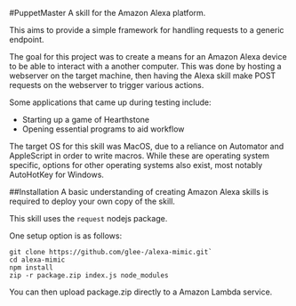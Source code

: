 #PuppetMaster
A skill for the Amazon Alexa platform.

This aims to provide a simple framework for handling requests to a generic endpoint.

The goal for this project was to create a means for an Amazon Alexa device to be able to interact with a another computer. This was done by hosting a webserver on the target machine, then having the Alexa skill make POST requests on the webserver to trigger various actions.

Some applications that came up during testing include:
* Starting up a game of Hearthstone
* Opening essential programs to aid workflow

The target OS for this skill was MacOS, due to a reliance on Automator and AppleScript in order to write macros. While these are operating system specific, options for other operating systems also exist, most notably AutoHotKey for Windows.

##Installation
A basic understanding of creating Amazon Alexa skills is required to deploy your own copy of the skill.

This skill uses the `request` nodejs package.

One setup option is as follows:

~~~~
git clone https://github.com/glee-/alexa-mimic.git`
cd alexa-mimic
npm install
zip -r package.zip index.js node_modules
~~~~

You can then upload package.zip directly to a Amazon Lambda service.
